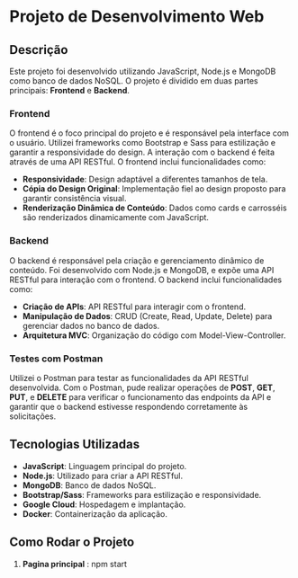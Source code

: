 # Projeto de Desenvolvimento Web

## Descrição

Este projeto foi desenvolvido utilizando JavaScript, Node.js e MongoDB como banco de dados NoSQL. O projeto é dividido em duas partes principais: **Frontend** e **Backend**.

### Frontend

O frontend é o foco principal do projeto e é responsável pela interface com o usuário. Utilizei frameworks como Bootstrap e Sass para estilização e garantir a responsividade do design. A interação com o backend é feita através de uma API RESTful. O frontend inclui funcionalidades como:

- **Responsividade**: Design adaptável a diferentes tamanhos de tela.
- **Cópia do Design Original**: Implementação fiel ao design proposto para garantir consistência visual.
- **Renderização Dinâmica de Conteúdo**: Dados como cards e carrosséis são renderizados dinamicamente com JavaScript.

### Backend

O backend é responsável pela criação e gerenciamento dinâmico de conteúdo. Foi desenvolvido com Node.js e MongoDB, e expõe uma API RESTful para interação com o frontend. O backend inclui funcionalidades como:

- **Criação de APIs**: API RESTful para interagir com o frontend.
- **Manipulação de Dados**: CRUD (Create, Read, Update, Delete) para gerenciar dados no banco de dados.
- **Arquitetura MVC**: Organização do código com Model-View-Controller.

### Testes com Postman

Utilizei o Postman para testar as funcionalidades da API RESTful desenvolvida. Com o Postman, pude realizar operações de **POST**, **GET**, **PUT**, e **DELETE** para verificar o funcionamento das endpoints da API e garantir que o backend estivesse respondendo corretamente às solicitações. 

## Tecnologias Utilizadas

- **JavaScript**: Linguagem principal do projeto.
- **Node.js**: Utilizado para criar a API RESTful.
- **MongoDB**: Banco de dados NoSQL.
- **Bootstrap/Sass**: Frameworks para estilização e responsividade.
- **Google Cloud**: Hospedagem e implantação.
- **Docker**: Containerização da aplicação.

## Como Rodar o Projeto

1. **Pagina principal** :
   npm start


